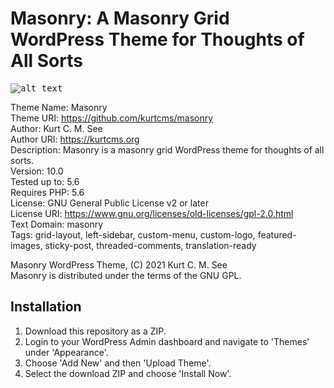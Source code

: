 # Masonry: A Masonry Grid WordPress Theme for Thoughts of All Sorts

<kbd>![alt text](https://kurtcms.org/git/masonry/masonry-screenshot.png)</kbd>

Theme Name: Masonry  
Theme URI: https://github.com/kurtcms/masonry  
Author: Kurt C. M. See  
Author URI: https://kurtcms.org  
Description: Masonry is a masonry grid WordPress theme for thoughts of all sorts.  
Version: 10.0  
Tested up to: 5.6  
Requires PHP: 5.6  
License: GNU General Public License v2 or later  
License URI: https://www.gnu.org/licenses/old-licenses/gpl-2.0.html  
Text Domain: masonry  
Tags: grid-layout, left-sidebar, custom-menu, custom-logo, featured-images, sticky-post, threaded-comments, translation-ready  

Masonry WordPress Theme, (C) 2021 Kurt C. M. See  
Masonry is distributed under the terms of the GNU GPL.  
  
## Installation
1. Download this repository as a ZIP.
2. Login to your WordPress Admin dashboard and navigate to 'Themes' under 'Appearance'.
3. Choose 'Add New' and then 'Upload Theme'.
4. Select the download ZIP and choose 'Install Now'.
